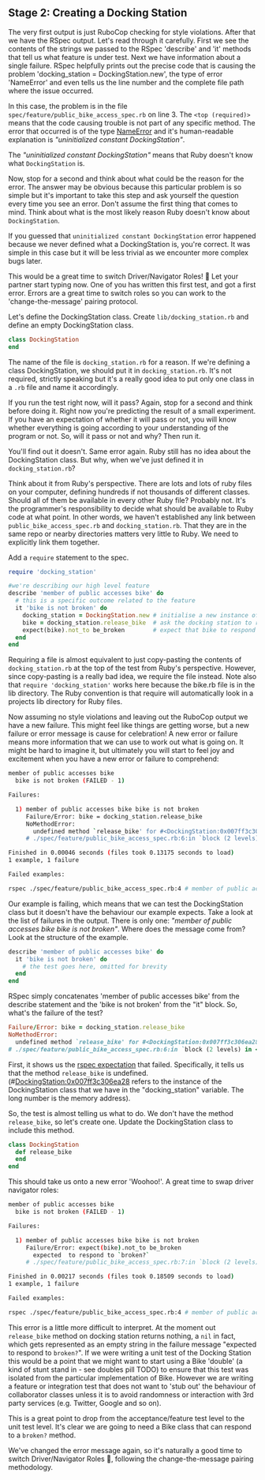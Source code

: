 ## Stage 2: Creating a Docking Station

The very first output is just RuboCop checking for style violations.  After that we have the RSpec output.  Let's read through it carefully.  First we see the contents of the strings we passed to the RSpec 'describe' and 'it' methods that tell us what feature is under test.  Next we have information about a single failure.  RSpec helpfully prints out the precise code that is causing the problem 'docking_station = DockingStation.new', the type of error 'NameError' and even tells us the line number and the complete file path where the issue occurred.

In this case, the problem is in the file `spec/feature/public_bike_access_spec.rb` on line 3. The `<top (required)>` means that the code causing trouble is not part of any specific method. The error that occurred is of the type [NameError](http://www.ruby-doc.org/core-2.1.2/NameError.html) and it's human-readable explanation is _"uninitialized constant DockingStation"_.

The _"uninitialized constant DockingStation"_ means that Ruby doesn't know what `DockingStation` is.

Now, stop for a second and think about what could be the reason for the error. The answer may be obvious because this particular problem is so simple but it's important to take this step and ask yourself the question every time you see an error. Don't assume the first thing that comes to mind. Think about what is the most likely reason Ruby doesn't know about `DockingStation`.

If you guessed that `uninitialized constant DockingStation` error happened because we never defined what a DockingStation is, you're correct. It was simple in this case but it will be less trivial as we encounter more complex bugs later.

This would be a great time to switch Driver/Navigator Roles!&nbsp;:twisted_rightwards_arrows:  Let your partner start typing now.  One of you has written this first test, and got a first error.  Errors are a great time to switch roles so you can work to the 'change-the-message' pairing protocol.

Let's define the DockingStation class. Create `lib/docking_station.rb` and define an empty DockingStation class.

````ruby
class DockingStation
end
````

The name of the file is `docking_station.rb` for a reason. If we're defining a class DockingStation, we should put it in `docking_station.rb`. It's not required, strictly speaking but it's a really good idea to put only one class in a `.rb` file and name it accordingly.

If you run the test right now, will it pass? Again, stop for a second and think before doing it. Right now you're predicting the result of a small experiment. If you have an expectation of whether it will pass or not, you will know whether everything is going according to your understanding of the program or not. So, will it pass or not and why? Then run it.

You'll find out it doesn't. Same error again. Ruby still has no idea about the DockingStation class. But why, when we've just defined it in `docking_station.rb`?

Think about it from Ruby's perspective. There are lots and lots of ruby files on your computer, defining hundreds if not thousands of different classes. Should all of them be available in every other Ruby file? Probably not. It's the programmer's responsibility to decide what should be available to Ruby code at what point. In other words, we haven't established any link between `public_bike_access_spec.rb` and `docking_station.rb`. That they are in the same repo or nearby directories matters very little to Ruby. We need to explicitly link them together.

Add a `require` statement to the spec.

```ruby
require 'docking_station'

#we're describing our high level feature
describe 'member of public accesses bike' do
  # this is a specific outcome related to the feature
  it 'bike is not broken' do
    docking_station = DockingStation.new # initialise a new instance of a docking station
    bike = docking_station.release_bike  # ask the docking station to release a bike
    expect(bike).not_to be_broken        # expect that bike to respond to the method 'broken?' with false
  end
end
```
Requiring a file is almost equivalent to just copy-pasting the contents of `docking_station.rb` at the top of the test from Ruby's perspective. However, since copy-pasting is a really bad idea, we require the file instead.  Note also that `require 'docking_station'` works here because the bike.rb file is in the lib directory.  The Ruby convention is that require will automatically look in a projects lib directory for Ruby files.

Now assuming no style violations and leaving out the RuboCop output we have a new failure.  This might feel like things are getting worse, but a new failure or error message is cause for celebration!  A new error or failure means more information that we can use to work out what is going on.  It might be hard to imagine it, but ultimately you will start to feel joy and excitement when you have a new error or failure to comprehend:

```sh
member of public accesses bike
  bike is not broken (FAILED - 1)

Failures:

  1) member of public accesses bike bike is not broken
     Failure/Error: bike = docking_station.release_bike
     NoMethodError:
       undefined method `release_bike' for #<DockingStation:0x007ff3c306ea28>
     # ./spec/feature/public_bike_access_spec.rb:6:in `block (2 levels) in <top (required)>'

Finished in 0.00046 seconds (files took 0.13175 seconds to load)
1 example, 1 failure

Failed examples:

rspec ./spec/feature/public_bike_access_spec.rb:4 # member of public accesses bike bike is not broken
```

Our example is failing, which means that we can test the DockingStation class but it doesn't have the behaviour our example expects. Take a look at the list of failures in the output. There is only one: _"member of public accesses bike bike is not broken"_. Where does the message come from? Look at the structure of the example.

```ruby
describe 'member of public accesses bike' do
  it 'bike is not broken' do
    # the test goes here, omitted for brevity
  end
end
```

RSpec simply concatenates 'member of public accesses bike' from the describe statement and the 'bike is not broken' from the "it" block.  So, what's the failure of the test?

````ruby
Failure/Error: bike = docking_station.release_bike
NoMethodError:
  undefined method `release_bike' for #<DockingStation:0x007ff3c306ea28>
# ./spec/feature/public_bike_access_spec.rb:6:in `block (2 levels) in <top (required)>'
````

First, it shows us the [rspec expectation](https://www.relishapp.com/rspec/rspec-expectations/docs) that failed. Specifically, it tells us that the method `release_bike` is undefined. (#<DockingStation:0x007ff3c306ea28> refers to the instance of the DockingStation class that we have in the "docking_station" variable. The long number is the memory address).

So, the test is almost telling us what to do. We don't have the method `release_bike`, so let's create one. Update the DockingStation class to include this method.

````ruby
class DockingStation
  def release_bike
  end
end
````

This should take us onto a new error 'Woohoo!'.  A great time to swap driver navigator roles:

```sh
member of public accesses bike
  bike is not broken (FAILED - 1)

Failures:

  1) member of public accesses bike bike is not broken
     Failure/Error: expect(bike).not_to be_broken
       expected  to respond to `broken?`
     # ./spec/feature/public_bike_access_spec.rb:7:in `block (2 levels) in <top (required)>'

Finished in 0.00217 seconds (files took 0.18509 seconds to load)
1 example, 1 failure

Failed examples:

rspec ./spec/feature/public_bike_access_spec.rb:4 # member of public accesses bike bike is not broken
```

This error is a little more difficult to interpret.  At the moment out `release_bike` method on docking station returns nothing, a `nil` in fact, which gets represented as an empty string in the failure message "expected  to respond to `broken?`".  If we were writing a unit test of the Docking Station this would be a point that we might want to start using a Bike 'double' (a kind of stunt stand in - see doubles pill TODO) to ensure that this test was isolated from the particular implementation of Bike.  However we are writing a feature or integration test that does not want to 'stub out' the behaviour of collaborator classes unless it is to avoid randomness or interaction with 3rd party services (e.g. Twitter, Google and so on).

This is a great point to drop from the acceptance/feature test level to the unit test level.  It's clear we are going to need a Bike class that can respond to a `broken?` method.

We've changed the error message again, so it's naturally a good time to switch Driver/Navigator Roles&nbsp;:twisted_rightwards_arrows:, following the change-the-message pairing methodology.
